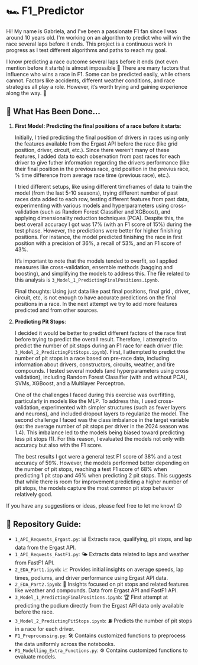 # 🏎️ F1_Predictor

Hi! My name is Gabriela, and I've been a passionate F1 fan since I was around 10 years old. I'm working on an algorithm to predict who will win the race several laps before it ends. This project is a continuous work in progress as I test different algorithms and paths to reach my goal.

I know predicting a race outcome several laps before it ends (not even mention before it starts) is almost impossible 🥲 There are many factors that influence who wins a race in F1. Some can be predicted easily, while others cannot. Factors like accidents, different weather conditions, and race strategies all play a role. However, it’s worth trying and gaining experience along the way. 💪

## 🚀 What Has Been Done...

1. **First Model: Predicting the final positions of a race before it starts**:
   
   Initially, I tried predicting the final position of drivers in races using only the features available from the Ergast API before the race (like grid position, driver, circuit, etc.). Since there weren’t many of these features, I added data to each observation from past races for each driver to give futher information regarding the drivers performance (like their final position in the previous race, grid position in the previus race, % time difference from average race time (previous race), etc.).
   
   I tried different setups, like using different timeframes of data to train the model (from the last 5-10 seasons), trying different number of past races data added to each row, testing different features from past data, experimenting with various models and hyperparameters using cross-validation (such as Random Forest Classifier and XGBoost), and applying dimensionality reduction techniques (PCA). Despite this, the best overall accuracy I got was 17% (with an F1 score of 15%) during the test phase. However, the predictions were better for higher finishing positions. For instance, the model predicted finishing the race in first position with a precision of 36%, a recall of 53%, and an F1 score of 43%.
   
   It’s important to note that the models tended to overfit, so I applied measures like cross-validation, ensemble methods (bagging and boosting), and simplifying the models to address this. The file related to this analysis is `3_Model_1_PredictingFinalPositions.ipynb`.

   Final thoughts: Using just data like past final positions, final grid , driver, circuit, etc, is not enough to have accurate predictions on the final positions in a race. In the next attempt we try to add more features predicted and from other sources.

2. **Predicting Pit Stops**:

   I decided it would be better to predict different factors of the race first before trying to predict the overall result. Therefore, I attempted to predict the number of pit stops during an F1 race for each driver (file: `3_Model_2_PredictingPitStops.ipynb`).
   First, I attempted to predict the number of pit stops in a race based on pre-race data, including information about drivers, constructors, circuits, weather, and tire compounds. I tested several models (and hyperparameters using cross validation), including Random Forest Classifier (with and without PCA), SVMs, XGBoost, and a Multilayer Perceptron.

   One of the challenges I faced during this exercise was overfitting, particularly in models like the MLP. To address this, I used cross-validation, experimented with simpler structures (such as fewer layers and neurons), and included dropout layers to regularize the model. The second challenge I faced was the class imbalance in the target variable (ex: the average number of pit stops per driver in the 2024 season was 1.4). This imbalance led to the models being biased toward predicting less pit stops (1). For this reason, I evaluated the models not only with accuracy but also with the F1 score.

   The best results I got were a general test F1 score of 38% and a test accuracy of 59%. However, the models performed better depending on the number of pit stops, reaching a test F1 score of 68% when predicting 1 pit stop and 46% when predicting 2 pit stops. This suggests that while there is room for improvement predicting a higher number of pit stops, the models capture the most common pit stop behavior relatively good.
   
If you have any suggestions or ideas, please feel free to let me know! 😊

## 📂 Repository Guide:

- `1_API_Requests_Ergast.py`: 📊 Extracts race, qualifying, pit stops, and lap data from the Ergast API.
- `1_API_Requests_FastF1.py`: 🌤️ Extracts data related to laps and weather from FastF1 API.
- `2_EDA_Part1.ipynb`: 📈 Provides initial insights on average speeds, lap times, podiums, and driver performance using Ergast API data.
- `2_EDA_Part2.ipynb`: 🛞 Insights focused on pit stops and related features like weather and compounds. Data from Ergast API and FastF1 API.
- `3_Model_1_PredictingFinalPositions.ipynb`: 🏆 First attempt at predicting the podium directly from the Ergast API data only available before the race.
- `3_Model_2_PredictingPitStops.ipynb`: ⛽ Predicts the number of pit stops in a race for each driver.
- `F1_Preprocessing.py`: 🛠️ Contains customized functions to preprocess the data uniformly across the notebooks.
- `F1_Modelling_Extra_Functions.py`: ⚙️ Contains customized functions to evaluate models.

